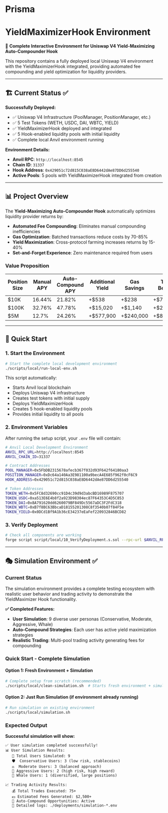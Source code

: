 # Prisma

# YieldMaximizerHook Environment
🎯 **Complete Interactive Environment for Uniswap V4 Yield-Maximizing Auto-Compounder Hook**

This repository contains a fully deployed local Uniswap V4 environment with the YieldMaximizerHook integrated, providing automated fee compounding and yield optimization for liquidity providers.

---

## 🏗️ **Current Status** ✅

**Successfully Deployed:**
- ✅ Uniswap V4 Infrastructure (PoolManager, PositionManager, etc.)
- ✅ 5 Test Tokens (WETH, USDC, DAI, WBTC, YIELD) 
- ✅ YieldMaximizerHook deployed and integrated
- ✅ 5 Hook-enabled liquidity pools with initial liquidity
- ✅ Complete local Anvil environment running

**Environment Details:**
- **Anvil RPC**: `http://localhost:8545`
- **Chain ID**: `31337`
- **Hook Address**: `0x429051c72d815C038aE8D6442dAe87DD6d255540`
- **Active Pools**: 5 pools with YieldMaximizerHook integrated from creation

---

## 📊 **Project Overview**

The **Yield-Maximizing Auto-Compounder Hook** automatically optimizes liquidity provider returns by:

- **Automated Fee Compounding**: Eliminates manual compounding inefficiencies
- **Gas Optimization**: Batched transactions reduce costs by 70-85%
- **Yield Maximization**: Cross-protocol farming increases returns by 15-40%
- **Set-and-Forget Experience**: Zero maintenance required from users

### **Value Proposition**

| Position Size | Manual APY | Auto-Compound APY | Additional Yield | Gas Savings | Total Benefit |
|---------------|------------|-------------------|------------------|-------------|---------------|
| $10K          | 16.44%     | 21.82%           | +$538            | +$238       | +$776         |
| $100K         | 32.76%     | 47.78%           | +$15,020         | +$1,140     | +$21,160      |
| $5M           | 12.7%      | 24.26%           | +$577,900        | +$240,000   | +$817,900     |

---

## 🚀 **Quick Start**

### **1. Start the Environment**

```bash
# Start the complete local development environment
./scripts/local/run-local-env.sh
```

This script automatically:
- Starts Anvil local blockchain
- Deploys Uniswap V4 infrastructure
- Creates test tokens with initial supply
- Deploys YieldMaximizerHook
- Creates 5 hook-enabled liquidity pools
- Provides initial liquidity to all pools

### **2. Environment Variables**

After running the setup script, your `.env` file will contain:

```bash
# Anvil Local Development Environment
ANVIL_RPC_URL=http://localhost:8545
ANVIL_CHAIN_ID=31337

# Contract Addresses
POOL_MANAGER=0x5FbDB2315678afecb367f032d93F642f64180aa3
POSITION_MANAGER=0xDc64a140Aa3E981100a9becA4E685f962f0cF6C9
HOOK_ADDRESS=0x429051c72d815C038aE8D6442dAe87DD6d255540

# Token Addresses
TOKEN_WETH=0x5FC8d32690cc91D4c39d9d3abcBD16989F875707
TOKEN_USDC=0xa513E6E4b8f2a923D98304ec87F64353C4D5C853
TOKEN_DAI=0x8A791620dd6260079BF849Dc5567aDC3F2FdC318
TOKEN_WBTC=0xB7f8BC63BbcaD18155201308C8f3540b07f84F5e
TOKEN_YIELD=0x0DCd1Bf9A1b36cE34237eEaFef220932846BCD82
```

### **3. Verify Deployment**

```bash
# Check all components are working
forge script script/local/10_VerifyDeployment.s.sol --rpc-url $ANVIL_RPC_URL
```

---

## 🎭 **Simulation Environment** ✅

### Current Status

The simulation environment provides a complete testing ecosystem with realistic user behavior and trading activity to demonstrate the YieldMaximizer Hook functionality.

**✅ Completed Features:**
- **User Simulation**: 9 diverse user personas (Conservative, Moderate, Aggressive, Whale)
- **Auto-Compound Strategies**: Each user has active yield maximization strategies
- **Realistic Trading**: Multi-pool trading activity generating fees for compounding

### **Quick Start - Complete Simulation**

#### **Option 1: Fresh Environment + Simulation**
```bash
# Complete setup from scratch (recommended)
./scripts/local/clean-simulation.sh  # Starts fresh environment + simulation
```

#### **Option 2: Just Run Simulation** (if environment already running)
```bash
# Run simulation on existing environment
./scripts/local/simulation.sh
```

### **Expected Output**

**Successful simulation will show:**
```
✅ User simulation completed successfully!
📊 User Simulation Results:
   👥 Total Users Simulated: 9
   🛡️  Conservative Users: 3 (low risk, stablecoins)  
   ⚖️  Moderate Users: 3 (balanced approach)
   🚀 Aggressive Users: 2 (high risk, high reward)
   🐋 Whale Users: 1 (diversified, large positions)

📈 Trading Activity Results:
   💰 Total Trades Executed: 75+
   💵 Estimated Fees Generated: $2,500+
   🔄 Auto-Compound Opportunities: Active
   📄 Detailed logs: ./deployments/simulation-*.env
```



